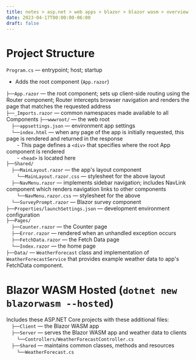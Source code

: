 ```yaml
---
title: notes > asp.net > web apps > blazor > blazor wasm > overview
date: 2023-04-17T00:00:00-06:00
draft: false
---
```


# Project Structure
`Program.cs` — entrypoint; host; startup
- Adds the root component (`App.razor`)

`├──App.razor` — the root component; sets up client-side routing using the Router component; Router intercepts browser navigation and renders the page that matches the requested address  
`├──_Imports.razor` — common namespaces made available to all Components
`├──wwwroot/` — the web root  
&emsp;`├──appsettings.json` — environment app settings  
&emsp;`└──index.html` — when any page of the app is initially requested, this page is rendered and returned in the response  
&emsp;&emsp;- This page defines a `<div>` that specifies where the root App component is rendered  
&emsp;&emsp;- `<head>` is located here  
`├──Shared/`  
&emsp;`├──MainLayout.razor` — the app's layout component  
&emsp;&emsp;`└──MainLayout.razor.css` — stylesheet for the above layout  
&emsp;`├──NavMenu.razor` — implements sidebar navigation; includes NavLink component which renders navigation links to other components  
&emsp;&emsp;`└──NavMenu.razor.css` — stylesheet for the above  
&emsp;`└──SurveyPrompt.razor` — Blazor survey component  
`├──Properties/launchSettings.json` — development environment configuration  
`├──Pages/`  
&emsp;`├──Counter.razor` — the Counter page  
&emsp;`├──Error.razor` — rendered when an unhandled exception occurs  
&emsp;`├──FetchData.razor` — the Fetch Data page  
&emsp;`└──Index.razor` — the home page  
`├──Data/` — `WeatherForecast` class and implementation of `WeatherForecastService` that provides example weather data to app's FetchData component.  

# Blazor WASM Hosted (`dotnet new blazorwasm --hosted`)
Includes these ASP.NET Core projects with these additional files:  
&emsp;`├──Client` — the Blazor WASM app  
&emsp;`├──Server` — serves the Blazor WASM app and weather data to clients  
&emsp;&emsp;`└──Controllers/WeatherForecastController.cs`  
&emsp;`├──Shared` — maintains common classes, methods and resources  
&emsp;&emsp;`└──WeatherForecast.cs`  

